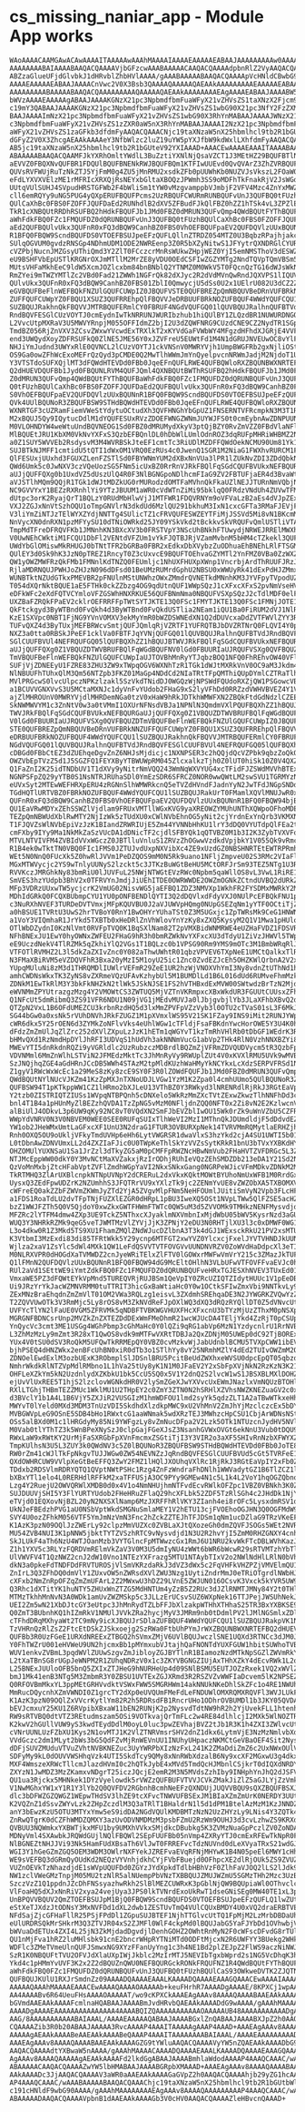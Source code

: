 # cs_missing_naniar_app - Module App works

    WAoAAAACAAMGAwACAwAAAAITAAAAAwAAAhMAAAAIAAAAEAAAAAEABAAJAAAAAAAAAw0AAAAB
    AAAAAAAABAIAAAABAAQACQAAAAVjbGFzcwAAABAAAAACAAQACQAAAAdpbnRlZ2VyAAQACQAA
    ABZzaGlueUFjdGlvbkJ1dHRvblZhbHVlAAAA/gAAABAAAAABAAQACQAAAApVcHNldCBwbG90
    AAAAEAAAAAEABAAJAAAACnVwc2V0X3Bsb3QAAAAQAAAAAQAEAAkAAAAAAAAAEAAAAAEABAAJ
    AAAAAAAAABAAAAABAAQACQAAAAAAAAAQAAAAAQAEAAkAAAAAAAAEAgAAAAEABAAJAAAABW5h
    bWVzAAAAEAAAAAgABAAJAAAAKGNzX21pc3NpbmdfbmFuaWFyX21vZHVsZS1taXNzX2Fjcm9z
    c19mY3QABAAJAAAAKGNzX21pc3NpbmdfbmFuaWFyX21vZHVsZS1wbG90X21pc3NfY2FzZXMA
    BAAJAAAAImNzX21pc3NpbmdfbmFuaWFyX21vZHVsZS1wbG90X3RhYnMABAAJAAAAJWNzX21p
    c3NpbmdfbmFuaWFyX21vZHVsZS1zZXR0aW5nX3RhYnMABAAJAAAAI2NzX21pc3NpbmdfbmFu
    aWFyX21vZHVsZS1zaGFkb3dfdmFyAAQACQAAACNjc19taXNzaW5nX25hbmlhcl9tb2R1bGUt
    dGFyZ2V0X3ZhcgAEAAkAAAAeY3NfbWlzc2luZ19uYW5pYXJfbW9kdWxlLXhfdmFyAAQACQAA
    AB5jc19taXNzaW5nX25hbmlhcl9tb2R1bGUteV92YXIAAAD+AAACEwAAAAEAAAITAAAABAAA
    ABAAAAABAAQACQAAMFJkYXRhOmltYWdlL3BuZztiYXNlNjQsaVZCT1J3MEtHZ29BQUFBTlNV
    aEVVZ0FBQXNvQUFBR1FDQUlBQUFBNENkRWJBQUFBQm1KTFIwUUEvd0QvQVArZ3ZhZVRBQUFn
    QUVsRVFWUjRuTzNkZTJ5YjFmM0g4ZU5jMnRMU2xsdkZFb0pUUWhKb0NUZVJsVkszL2FOaW0x
    eFdLYXVXVElzME1rMFRIcXRXQjRsNEYxbGltaXBOQzJPWmh3SS9oMDFhTkFnakRjV2JsWGdY
    UUtqVUlSUHJ4SVpudHRSTGFWb2F4bWliSm1tYW0vMzgvamppbVJmbjF2VFV4Mzc4ZnYxMWZQ
    cll6emRQYy9uNG5PUG4yQXpERUFBQUFPcms2UzRBQUFCWURmRUNBQUFvUnJ3QUFBQ0tFUzhB
    QUlCaXhBc0FBS0FZOFFJQUFDaEd2RUNhdlB2dXV5ZFBudFJkQlFBZ0hZZ1hTSk4vL3ZPZlEw
    TkR1cXNBQUtRRDhRSUFBQ2hHdkFBQUFJb1JMd0FBZ0dMRUN3QUFvQmp4QWdBQUtFYThBQUFB
    aWhFdkFBQ0FZc1FMQUFDZ0dQRUNBQUFvUnJ3QUFBQ0tFUzhBQUlCaXhBc0FBS0FZOFFJQUFD
    aEd2QUFBQUlvUkx3QUFnR0xFQ3dBQW9CanhBZ0FBS0VhOEFBQUFpaEV2QUFDQVlzUUxBQUNn
    R1BFQ0FBQW9ScndBQUFDS0VTOEFBSUJpeEFzQUFLQllnZTRDZ054MTZ0U3BqbzRPajhjakcw
    SUlqOGVUM0gvdzRNSGp4NDhmUDM1ODE2NWREenp3Z0R5bXZyNitwS1JFYytrQXNDRGlCYURI
    cVZPbjNucnJMZGsyUThiQmd3Y2ZlT0FCczcrMnRsWUkwZHpjWEZ0YjI5emNMSThoV3dESWZF
    eU9BSHFVbEpUSTlKRGNrOXJmMTllM2MrZE8yVDU0OEdCSFIwZGZYMTg2NndTQVpTQmVBSm5p
    MUtsVHFaMkhEeC9ldW5XcmJOZlcxbm84bnBNblQ2YTNMZ0M0WkV5T0FQcnQzTG16dWJsWkNG
    RmZYei9mTWZYMTlZc2VBd0Fad21ZWWh1NGFrQk82dXJyc2R2dVdMVnQwRndJQXVPS1lIQUVB
    QUlvUkx3QUFnR0xFQ3dBQW9CanhBZ0FBS01ZblI0QmwycjU5dSs0U2x1UElrU082U3dCZ2ZZ
    eGVBQUFBeFlnWEFBQkFNZUlGQUFCUWpIZ0JBQUFVSTE0QUFBREZpQmNBQUVBeDRnVUFBRkNN
    ZUFFQUFCUWpYZ0FBQU1XSUZ3QUFRREhpQlFBQVVJeDRBUUFBRkNOZUFBQUF4WWdYQUFCQU1l
    SUZBQUJRakhnQkFBQVVJMTRBQUFERmlCY0FBRUF4NGdVQUFGQ01lQUVBQUJRalhnQUFBTVdJ
    RndBQVFESGlCUzVOYTJ0cmEydnIwTkNRRUNJWURIbzhub1hiQUlBY1ZLQzdBR1NUWURDNGQr
    L2VvcUtpMXRaV3U5MWVYRnpjM055OFFIdmZ2bjI2U3dZQWFNRG9CUzdCNE9CZ2NydTR1SGpo
    TmdBZ056RjZnVXV3ZCsvZWxwYVcwdExTRXlkT2xKYVdGaFVWbWY4MFgzdHFhdXJGRjE4VVFu
    end3UWQydXoyZDFRSUFkQ0ZlNE5JME56Y0xJZVFreU5EUWtFd1M4N1dGRUJNVEUwOC8vYlFR
    NHJiYmJudnd3UWYxRlE0QVNCL2lCUzVOYTJ1ckVNSnV0MWRYVjh1UmpBWGFRb2gxNjliOStj
    OS9Ga0owZFhWcExoMEFrQzQyd3pCMDE0Q2MwTlhWWmJmYnQyelpvcnNRWmJadjM2NjdoT1U0
    Y3VTSTdoSUFXQjlMT3dFQWdHTEVDd0FBb0JqeEFnQUFLRWE4QUFBQWloRXZBQUNBWXNRTEFB
    Q2dHUEVDQUFBb1Jyd0FBQUNLRVM4QUFJQml4QXNBQUtBWThRSUFBQ2hHdkFBQUFJb1JMd0FB
    Z0dMRUN3QUFvQmp4QWdBQUtFYThBQUFBaWhFdkFBQ0FZc1FMQUFDZ0dQRUNBQUFvUnJ3QUFB
    Q0tFUzhBQUlCaXhBc0FBS0FZOFFJQUFDaEd2QUFBQUlvUkx3QUFnR0xFQ3dBQW9CanhBZ0FB
    S0VhOEFBQUFpaEV2QUFDQVlzUUxBQUNnR1BFQ0FBQW9ScndBQUFDS0VTOEFBSUJpeEFzQUFL
    QVk4UUlBQUNoR3ZBQUFBSW9STHdBQWdHTEVDd0FBb0JqeEFnQUFLRWE4QUFBQWloRXZBQUNB
    WXNRTGF3cUZRamFiemVWeStYdytuOCtudXh3QVFHNGhYbGpUZ1FNSERNTVFRcmpkN3M3T1R0
    M2xBQUJ5Qy9IQytucDdlM1dYQUFESUxRVzZDOEFWNGZWNmJUYWJFS0t0cmEybnAwZDNPUUNB
    M0VLOHNDYW4weWtuUndBQVNEOG1Sd0FBZ0dMRUMydXkyV3ptQjBZY0RvZmVZZ0FBdVlaNFlV
    MlBQUEtJRU1KbXM0VkNvYXFxS3QzbEFBQnlDL0hDbWlLUmlOdnROZ3dqRUFpMHRiWHBMZ2NB
    a0Z1SUY5WVVEb2RsdysvM3M4WVRBSkJteEF1cmtTc3RiUDlMZDFFQWdOekNCMU90Um81Yk1H
    SUJBTkNJMFF1cmtidU5tQTI1dWxOM1VRQ0EzRUs4c0JwenQ1SGR1M2NiaG1FWXhvRURCM1FY
    QlFESUxjUUxhd3FGUXZLenFZSTlSd0FBYWNmYUM2dXBxNnVUa3lPR1lZUkNvZDI3ZDdQbkNB
    QWd6Umk5c0JwNXV3czVQeUozSG5FNm5icUxBZ0RrRnVJRkFBQlFqSGdCQUFBVUkxNEFBQURG
    aUJjQUFFQXg0b1UxdVZ5dUszUlQ4R0F3NlBGNGpoNDlhcmFIaG9ZV2FBTUFjaER4d3BvaWtZ
    aVJSTlhMQm9QQjR1TGk1dWJtMDZkUG0rMURodzdOMTFaMVhnQkFkaUZlNEJJTURnNmVQbjNh
    NC9GVVYxY1BEZzRXRnhlYi9YTzJBUUM1aWR0cVdWTnZiMi95bklqQ0FRdzVNdUh4ZUVwTFM0
    dUtpc3orK2RyajQrT1BQLzY0RUdMbHlwVjJ1MTFWR1FDQVRNYm9oVFVaLzB2aEs4dVJpZExT
    VXJ2ZGJxNnVtSzhOQU1oTmpGNVlrN3dkdUd6MzlQU291bkhuM3IxN1cxcGFTa3RMaFJEVjFk
    V3liYmZiNTJzTElWYXZYdjNNTTg4SUlicTZ1cFRVQUFESWZEYTFiMjJSSVd5Mi8vN1BKcmMx
    NnVycXN0dnRXN1pzMFYySU10dTNiOWRkd25JY09YSkVkd2tBckkvSkVRQUFvQmlUSTliVTA5
    TmpMdTFreDFRQVFKb1JMNnhKN3BXcXV3b0FRSTVpY3NScUhBNkhFTUwydjNRWEJRRElMWXhl
    V0UwNEhCWktiM1FCQU1DbFl2VENtdVFZUm1vYkFJQTBJRjVZamMvbnM5bHM4cTZkekl3QUFM
    UWdYbGlOMiswMkRHUGJ0bTNtTFR2bGRBa0FBR2xEdkxDbXVybzZuODhuaEhBNEhLRlFTSGM1
    QUlEY3d0Sk9hK3JzN0pTREZ1RncyT0Z3cUxvcE9BQUFTOEhvaGZYMTl2YnFMZ0VBa0ZzWXZi
    QW1yOWZMWFRzQkFMb1FMNnlKdTNZQ0FEUmljc1NhUXFHUXpXWnp1VncrbjArdThRUUFJRzJJ
    RjlaMDRNQUJPWHJoZHJzN096dDFsd01BeUMzRUMrdGphU2NBSU0xWWUyRk41dExPdHJZMmxu
    WUNBTktNZUdGTkxPMEVBR2pFNUlnMStUNWhzOWxZMmdrQVNETkdMNnhKM3JYVFpyTVpodUZ3
    T054dXQrNktBQUE1aE5FTHk0ckZZbzg4OG9qdUtnQUF1WWpSQzJ1cXFxcXFxS2pvNmVseHVW
    eDFkWFc2eXdFQTVCYmloVFZGSWhHNXRKUE56QUFBNmNma0NBQUFVSXpSQzJ2cTdlMDF0elFU
    UXZBaFZRQkFPaEV2cklrOEFRRFFpTWtSYTJKTE13Q0FSc1FMYTJKTE13Q0FSc1FMNjJOTE13
    QkFtckgyd3ByWTBnd0FvQkh4d3ByWTBnd0FvQkdUSTlia2NEam1iQU1Ba0FiRUM2dVJ1NlRL
    KzE1SXVpc0NBT1FjNG9YVnVOMXV3ekMyYmR0bWZDSWNEdXN1Q2dDUVcxaDdZVTFWVlZYY3RS
    TUFvQXZ4d3ByTUxjMEFBRWcvSmtjQUFJQmlqRjVZRTF1YUFRQTBJbDVZRTNrQ0FLQVI4Y0px
    NXZ3a0tta0RBSkJPeEF1cklVa0FBTFJqYVNjQUFGQ01lQUVBQUJRalhnQUFBTVdJRndBQVFE
    SGlCUUFBVUl4NEFRQUFGQ05lQUFBQXhZZ1hBQUJBTWVJRkFBQlFqSGdCQUFBVUkxNEFBQURG
    aUJjQUFFQXg0Z1VBQUZDTWVBRUFBQlFqWGdBQUFNV0lGd0FBUURIaUJRQUFVSXg0QVFBQUZD
    TmVBQUFBeFlnWEFBQkFNZUlGQUFCUWpIaUJTOVBhMnRyYTJqbzBOQ1NFQ0FhREhvOW40VFlB
    SUFjVjZDNEEyU1FZRE83ZHU3ZW9xTWpqOGV6WXNhTzR1TGk1dWJtMXRkVnV0OC9aM3Jkdm4r
    NlNBUUFhTUhxQlM3Qm56NTZpb3FKZ01MaGp4NDdCd2NIaTRtTFpQMThiQUpDYmlCZTRaTlhW
    MVlPRGcwS0lvcUlpczNPKzlzakl5SzVkdTNidDJ0WGQzWjNPSWdFQUdoRXZjQW1PSGowcVBr
    a1BCUVVGNXVvS3U5MCtaMXNJc1dyVnFvYUdob2FHaG9xS2lyVFhDd0RRZzdVWHVBVEZ4Y1Vl
    ajZlMHROUnV0MWRYVjdlMHRDemNGa0tzV0xHaW9hRkJDTkhWMWFXN2ZBQkFtdGdNdzlCZEEz
    SkNWMWVYM1c3ZnNtV0w3a0tVMmI1OXUrNFNsdVBJa1NPNlN3QmdmVXlPQUFBQXhZZ1hBQUJB
    TWVJRkFBQlFqSGdCQUFBVUkxNEFBQURGaUJjQUFFQXg0Z1VBQUZDTWVBRUFBQlFqWGdBQUFN
    V0lGd0FBUURIaUJRQUFVSXg0QVFBQUZDTmVBQUFBeFlnWEFBQkFNZUlGQUFCUWpIZ0JBQUFV
    STE0QUFBREZpQmNBQUVBeDRnVUFBRkNNZUFFQUFCUWpYZ0FBQU1XSUZ3QUFRREhpQlFBQVVJ
    eDRBUUFBRkNOZUFBQUF4WWdYQUFCQU1lSUZBQUJRakhnQkFBQVVJMTRBQUFERmlCY0FBRUF4
    NGdVQUFGQ01lQUVBQUJRalhnQUFBTVdJRndBQVFESGlCUUFBVUl4NEFRQUFGQ05lQUFBQXhR
    cDBGd0FBbCtEZ3dZUEhqeDgvZnZ6NHJsMjdicjc1NXNPSER3c2hQQjdQcVZPbk9qbzZoQkQx
    OWZVbEpTVzZ5d1J5SGZFQ1FEYXByYTBWUWpRM045ZlcxalkzTjh0Z0lUT0hiSk10Z0V4QXZB
    Q1FaZnI2K25idTNDbUV1T1dXVy9yNitrNmVQQ243WmNqWXVYUG4xcTFidFJZSWdMVVhBTExO
    NGNPSFpZQ29yYTB0S1NsNTRJRUhaSDl0YmEzSDR6SFRCZ0NOR0wwQWtLM2swSVU1TGRMYzND
    eUVxSyt2MTEwWEFHRXpERU4zRGNnSlhWMWRkcnQ5eTVZdHVndFJadnYyN2JwTFdJNGpSNDdv
    TGdHQTlURTVBZ0FBRkNOZUFBQUF4WWdYQUFCQU1lSUZBQUJRakUrT0FMamlXQVlMNUJwR0x3
    QUFnR0xFQ3dBQW9CanhBZ0FBS0VhOEFBQUFpaEV2QUFDQVlzUUxBQUNnR1BFQ0FBQW94bjB2
    QU1EaVRwMDYxZEhSSWZlVjdlam9FRUxVMTllWGxKVG9yaXREOWZYMUhUNThXQWpoOFhoMDE1
    TEZpQmNBWUdXblRwMTY2NjIzWk5zTUdXU0xCWlNVbEhnOG5yNit2cjYrdnExYnQrb3VKMXN4
    T1FJQVZsWlNVbEpiVzJzK1BIandZRWRIUjE5Zm44YVNNbHhKU1lrY3dDQ0VYUTdpQlFEa2tO
    cmFXby9IYy9Ma1NkMkZaSzVUcDA1dDNicTF2cjdlSFBYQk1qQTVBZ0M1b3I2K3ZybTVXVFow
    MTVLNTVIVFM4ZVBIdVVxWGczZ0JBTlluVnluS1ZRVzZhOGwwVzdkdVpjbkY1V055Qk9vRmcw
    R1B4ek0wTktTN0VBQ0FIc1FMS0JZTUJvdUxpNXVibXc4ZE9xUzdGZ0NBSHNRTEtEWTRPRmhj
    WEt5N0NnQ0FUcXk5Z0hwRlJVVm1PeDZQOS9mM0N5Rk9uano1NFljZmpveU02S3RMc2VIaFlk
    MGxMTWVycjc2YS9wTnlyUUNyS2lzckt5c3JTKzBuWGtBeHU5MCtORFJrSm93TEZ5NTg1U3Rm
    RVVKczJMRGhkNy83bmRiU0lJUVFuL25NWjNTWGtEVzRWc0Npbm5qaWllOS8vL3VwL1RiRE1O
    SmVES3hzYUdpb3BhV2x0TFRVYnJmdjJiUEhITDE0OWRWWDE2OWZmOGNkZCtndUVBQ2dURkZS
    MFp3VDRzUUxwTW5ycjcrK2VmUG02NisvWG5jaEFBQ1ZDZ3NMVXp1WkhFR2FYSDMxMWRkY2Mw
    MDhIdGRkQ0FCQXBUbmpCYU1YU0pONFBENDlQYTI3Q2dDQVlxdFdyVXJ0NUlPcEFBQkFNU1pI
    c3NuRXhNVEF3TURDeDVTVmxjMFpKQUVBU0J2aVJUWVpHQmg0NUpGSEZqNm1yYTF0OCtiTjZh
    a0hBSUE1TVRtU3UwS2hrTVBoY0RnY1BwOHYrYUhaTSt0Z3M5UGxjc1ZpTWRsMk9CeG1HNWN2
    a1VoY3VIQmhaR1JrYkd5TXBTb0xHeDRlZnVhWlovYnYzKy8xZXQ5KysyM2Q1V1Mwa1pHUlo1
    OTlWbDZydnI0KzNlVmt0RVFpTVQ0K1BqSXlNam82T2pVMXBidWNMRWE4eUZHaFVDZ1FDSVRE
    NFhBNExJU1EwY0hyOWNxZWFEU2FHaG9hR3h0bmRZWkNvYXFxcXU3dTdyU1ZiVzJHWVl5TWpF
    eE9UczdNekV4TlRZMk5qZkhiYlQ2VGs1T1BQLzc0b1VPSG90Rm9YMS9mOTc3M1BmbWRqRlJU
    VTFOTlRVMHZ2L3l5dkZaZXIvZnc0Y082aThwUWhtR01qbzVPVEV6TXpNeE1UMCtQalkxTlRr
    N3FMaXBiRVM5eVZDQVFhR3Bxa20yMzI5M1oyU25ic1Znc0ZvdEZJcEh5OHZKWlQrbnA2V2xv
    YUpqMUluNi8zM3d1THRQMDlIUWlrVEFmR29ZeE1UR2hzWjVNOXVhYmI3Ny8vdnZtUThNd1hu
    amhCWDNsWkxTK3ZyNS8vZXRmeVQzUFAvKzhybUl5M1BUMDlLd1B6L016dUd6RUMveFhmMzkv
    ZDNkM1EwTkRlM3Y3bkFkNHZkN2tlWk5JSkNJSE1FS2hVTHBxdExMVW00SWtwdzBrTzN2MjdL
    eWVNMmZPYUtrazgzMzg4Y2VMOWtCS3ZWTUQ5MjVZTnVKRmpxcXBxWkdUR3FGUUtCUUsxZFhW
    Q1NFcUt5dmRibmQ3ZS91VFR6NDU1N09jVG1jMEdvMUVJa0lJbjgvbjlYb3JLaXFhbXBvQ2dV
    QTZpN2VxL1B6OFdUMEZCU3krbnRzdHQ5d3lxMmZPVFpVZzVyb3l0OTU2cTVaS01sL3F6MkJl
    SG44bGw0a0xsNk5rVUhDNVhJRkFZUGZ1M1pXVmxlWS95V21SK1FZay9INS9iMit2RUNJYWpU
    cWR6dkx5Y25rOEN6d3ZYMkZoNFlvVks4eUhlWGw1cTFldjFsaFBKdnYwcHorOWE5Y3U4K0hh
    dFdzZmZmUlJqZlZrc252dXVlZXpuLzJzK1hETm1qWGYvT1kzTmRhVHlRb0tDbGF1WEdrK3RO
    bHMvQXd1RzNmdHpDYlJhRFI3UDVqS1hUdVh3akNNNmVucG1abVp2THk4RlN0VzhNNXBZYi82
    MWEvYTI5dnRkdnRQZi9yVGRldlc2UzRubzczMDBrdlBQZmZjVFRmZDVQUDVycm5tR3QzbFpE
    VDVNMml6MmZnWlhLSTViN2JFMEdzMktTc3JhMnRyVy9RWUplZUt4V0xKVXlRMU5UVk9wMVBK
    SzJNQjhqZGE4aGdHRnJCcDB5WWh4STAzM2tpMldKUzhWaHMyYkNCYkxLcXdzSERPVFRSd1NZ
    Z1gyV1RWcWxWcEc1a29MeS8zKy8zcE9SY0F3R0lZOWdFQUFJb1JMd0FBZ0dMRUN3QUFvQmp4
    QWdBQUtNYlNUcVJKZm41KzZpMXJnTXNoUDJLVGw1YzM1K2Zpa0l4cmhUUmo5QUlBQUNoR3ZB
    QUFBSW94T1pKTkppWW1CZ1lHRmo2bXJLeU13VThBZ0Y3RWkyd3lNRENRdlRjRkJ3RGtEaVpI
    Y2tzb0ZISTRIQTZIUSs1WVpqNTBPQnh5cDNXelo5WkRzMmZXcTVtZExwZkwzTlhNNFhDd3c5
    bnl4T1B4a1pHUnMyZlBEZzhQVDA1TzZpNG5vMzM0NFljdnZQQ0NFT0x2Zi8vN2E2KzlwcnVj
    alBiUlJ4ODkvL3p6UW9qKy92NC8vT0VQdXN2SmFJbEVZblIwOU15Wk0rZk9uWnVZbU5CZFRo
    WWpYdVNRV0N3V0NBVEM0WEE0SEE0RUFqSUIxTlhWeVI2MzI1MThnQkJDUmdldjF5dDdvdEZv
    YW1ob2JHeWMxUmtLaGFxcXF1UnU3N2draG1FTUR3OVBURXpNek14TVRVMmRQMytlaERHZjhm
    Rnh0OXQ5OU9oUkljVFkyTmdUVHp6eHh6LytVWGRSR1dwaVlxS3hzYkd2cjA4SU1UWTI5b01m
    L0tDbnAwZDNVUmxLL2d4ZXZIaFJic0U0TWpKeThlSkYzVVZsSytKRkR1bnU3bTVxYXBKdHY5
    OHZOMUlYUXNSaU1Sa1JrZzl3dTkyZG5aM0pCMFFpRWZNcHBwNmVub2FHaHVTZVFDRGc5L3ZO
    NTJMcEppWW00dkY0Y3MvNCtMaXVZakxjRzIrODhjRUhIeVQzZEhSMDZDb213eDA1Y21Sd2NE
    QzVoMnMxbjZtcHFabVptZVFlZmdhWGpYaVI2NkxSNkxGang0NGRPeWJicVFmMDkvZDNkM2Mz
    TkRTMHQ3ZlArUXBlcnpkNTNpUVNpY2dCRERuL2dxVkxKQktMOWtBYUhoNmUxWFB1M0RrdGxX
    UysxQ3ZEdFpwUDZrK2NZUmhhS3JFQTRrVU9xYXlzTk9jc2ZENmYvUE8vZWZObXA5TXBOMXV2
    cWFreEQ0akZZbFZWVmZKWmJyZTd2YjA5ZVgvMlpFNm5NeHFOUmlJUitiSmVyN2Vpb3FLcHFT
    a1FDS1RoaTdLU2dvTFpTNjFUZXlEZGR0dHRpL1pBU3IweXQ5OSt1NVpLTWw5QlFZSE5acHZW
    bzZ1WWJFZTh5Q0V5QjdoY0xwZkxGWTFHWmFTWTc0QW5uM3d5ZVVOMk9TMHkzNENFMysvdjdl
    MFZRc2lYTFM4dmw4ZXp3UE9TckZ5NThxcXJyaklmNXVmbnIxMjdWbU05bWV5KysrNzd3aGUr
    WUQ3Y3NHRkRZMk9qeG5veTJWMTMzVlZYVjJjK3ZPNjY2eDU3N0RHTjlXU3l3c0xDMWF0WG13
    L3o4dkw0R1Z3Mkd5TS9XU1FhamZMQlZNdWJucDZlbnA3T3k4dGJ1WExsckRkU21PV2xsMTU2
    K3VtbmI3MzExdi83di85TFRtWkk5Y29ycnp6MTFGT2xwYVZ0YlcxcjFxelJYVTVHNDJkUUNZ
    Wjlza2xaV1ZsYlc5dWl4MXk1QW1LeFdQSVVTVTFOVGVvUUNDNVRZV0ZoWVdHaDdpcXl3eTIz
    M0NLRXVPR0dHOGdXaTVMWDZ2cnJyeWRiTElxZlFTV0lGOWxrMWFwVmVrY215c3ZMazJkTUFB
    Q1lFMnN2QUFDQVlzUUxBQUNnR1BFQ0FBQW94dG9McEltOHlhN3VLbUFwVTFOVFFvaEVJc0hl
    RUl2aVd1SEttWE9iYmtZdkFBQ0FZc1FMQUFDZ0dQRUNBQUFveHRxTGJESXhNVEV3TUxEd01X
    VmxaWE5PZ3dFQWtEYkVpMnd5TUREQVRjRUJBSm1QeVpIY0ZRcUZIQTZIdytHUUc1V1pEeDBP
    Ui9JRzYrYkJacWZMNVRMM0tuTTRIT3hicGxBaWtiaHc0Y0w1OCtkSFIwZmxVbi9NNTkvLy92
    ZExMNzBraEhqdnZmZmVlT01OM2VWa3RQLzg1eisvL3ZXdmhSREhqaDE3N2JYWGRKZVQwYzZj
    T2ZQVVUwOTk3V3RmMjc5Ly8rOS8vM3ZkNVdReFJpOXlWQ3dXQ3dRQzRYQllDT0Z5dVNvcUtv
    UVFYcTlYN2lFaUE0VGM5ZFRVMk5qNDBFTVBKWGVHUXFHcXFxcnU3bTYzMjUzZThxM0pNSXpS
    MGRGNFBDNCsrUnp2MVZkZnZXTEZDdDExWmFMeDhmR21wcWJUcDA4TEljYkd4ZzRjT0pCSUpI
    YnQycVc3cmt3ME1USGg4WGhPbmp3cGhMaHc0Y0lQZi9qRG1abVp6MzN1YzdycnlrU1RrNVBm
    L3ZhMzMzLy9mZmt3R28xT1QwOS8vdk9mMTFwVXRtTDBJa2QxZDNjM05UWEp0dC92TjBORExC
    YUx4V0tSU0dSV3RoQkM5UFQwTkRRMEpQY0VBZ0cvMzkvWjJabUdnblBCMU5TVXpCWW1ibEV3
    bjhPSEQ4dHNZWkx2enBFcUhBN0xiR0dTb3o1STlhYy8vY25NRmhMZlY4dEd2TUIvOWZmM2Qz
    ZDNOelEwdExlM3ozbUExK3RObmplSlJDSnlBRU5PcitBeUdZWXhxeWVSU0dpcEpQT05qbzdP
    NmhrWkdkRlNTZVpMdlRMbno1L1hVa25tUy8yK1N1M0JFaEV2Y2xSbFpXVjNkN2RzKzN3K21R
    OHFLeXZkYm5kN2UzdnlydXZKbkU1bk5CcU5SQ0x5V1Y2dnQ2S2lvcW1wS1JBSXBLMXlDOHZQ
    ejUvVlUxREE5T1hjS2lzclovWGNkdHR0V2lySmZGeXJwYXVvcUxEWmJNazlxVmNQUzBTOHlG
    RXlLTGhjTHBmTEZZMUc1WklMU1U2THpEY2c0ZmY3ZTN0N2hSRHlXZVhsNWZKNEZuaGV2c0xD
    d3BVclY1b1A4L1B6VjY5ZXJiR2VUSGIzM1hmWDFOU1lmd2syYk5qdzZLT1A2aTBwWTkxeHh4
    MWYvT0lYeld0MXd3MDM3TnUzVDI5SkdhdXlzdkpMWC9xU2VhMnV2ZmJhYjMzclczcEx5bDYy
    MVBGWVpLeG9OSnE5SDB4bHo1RWxtcG1aaWNmak5wdXRzTEJ3MWhzcHpCSU1CbjArWDNsNStj
    OSs5alBXd0M1c1lHRGdyMy85Ni9YWFgzLy8vZmNucDFpa2V2Lzk5OTk1NTUzcnJydHV5NVl0
    M0Vab0tlYThTZ3k5WnBPeXNySzJ0clpGajFGeXJsZ3NsanhGVWxOVGt6ekNnU3Vub0tDQU9a
    RWxLaW9xRWtKY2UrMjFaSXRGbFpXVnFmcmxZSGtiTjI3Y3VIR2o3aXF5SHIvRnNzbXFWYXZT
    TmpKUlhsN3U5L3ZUY3k0QWdNV3c5Z0lBQUNoR3ZBQUFBSW9STHdBQWdHTEVDd0FBb0JoTE81
    RW0rZm41cWJlTkFpNkgvTUJJWGw0ZW54NEVNZzJqRndBQVFESGlCUUFBVUd5cGt5TVRFeE1E
    QXdOWHRCUW9VVlpXeGtBeEFFQ3ZwY2FMZ1lHQlJXOUhqVXlRc1RjRkJ3RGtEaVpIY2xFb0ZK
    TDdxb2RDSVlmRDRYQTQ1QVptNWtPSHc1Rzg4ZnFzWndraFhDNlh1WWVadytGZ1B6TlZCZ1lH
    bXBxYTl1elo4L0RERHdlRFFkM2xaTFFUSjA3OC9PYy9GMEw4N1c5L1k4L2VoY1hqOGZQbnoz
    Lzg4Y2RuejU2OWVQRWlXMDB0d0x4V1o4NmNHUjhmNTFvdEcvRWlkOFZpc1VBZ0VBNkh3K0Z3
    SUJDUUVjSHI5Y3FlYURTYUdob2FHeHRuZFlaQ29hcXFLbk52ZDF5TzRlSGh4c2JHdDk1NjY5
    eTVjd01EQXovNjBZL20yN2NXSXlNamp6MzJXRFFhRlVKY3ZIanh4ei8rOFc5LysxdmRSV1dv
    UkNJeFBEdzhPVG1aU0NSbVptWkdSMGNuSmlaMEY1V2hETU13cjFVOEhoOGJHN3Q0OGFMdW9y
    SVY4U0ozZFhkM056VTF5YmJmNzVmN3Fnc2hZckZZTEJhTFJDSm1qNm1ucDZlaG9TRzVKeEFJ
    K1AzK3pzN09OQlJzZWErLy92clpzMmVUZXc0ZVBLaXJtQXozeGh0dmZQVFJSOGs5WEt2NVRF
    MU54ZVB4NUI3K1pNNW5jbktTYTZVSzhRTC9vNysvdjd1N3U2R2hvYjI5ZmM0RHZGNXY4cnhK
    SkJLUkF4aTh6NzU4WTJOanMzb3VYTGlncFpMTWwzcGx1RmJ6U1NRU2kvWkFTcDBLWVhKazJZ
    Z1h1YXV5c3RLYzFQRDVmRElmVkZaV3V0M3U5dmIyNU4zWWt6bWR6bWcwR29sRTVMTzhYbTlG
    UlVWVFV4T1QzNWZ2cnJ2dW10Vno1NTEzYXFrazg5MTU1NTAybTIxV2o2NWlNdHlLRlN0bVhh
    dkN3a0pkeFdTNDFDdFRVTUROSjVlSmVKRzdaRkJ3dVZ3dWx5c2FqVHFkVHZPZjVMVElmQU1T
    ZnIrL3Q3ZFhDQ0dmVlY1ZUxvOW5nZWRsdXVlZWU3Nzg1UytiZndrMmJ0eTRiOTgrdlNWbHJL
    cXFxb2NmZnRpOFZqZmZmUFArL2Z2MWxwU3hDZ29LVnE5ZWJUN016OCsvK3Vxck5kYVR5UW9L
    Q3Rhc1dXTitYK1huNTY5ZHUxWnZTZG5MdHNTUm4yZzB5Z2RUc3dJZlRNMTJMNy84Y2t0THl4
    MTMzTkhhMnNvN3A0WDk1amUvZWZMSkp5c3JLLzErUCsvSUZ6WXpNek16TTJPejJWSUhNekJM
    UEI2Zm5wN21XbDJtcGY3eUtpc3JhMnRydTZLbFFJbXlzakpWTHhXTHhaS25TR3BxYXBKSE9I
    Q0ZmT3BUbnhKQ1hIZmRkV1NMUlJVVkZRa2hycjMyV3JMRm9nb0tDdmlPV2lJMlNGSmlxZDl0
    cTFhdDRqMXhyaWt2TC9mNy9icXJBQUJrSDlaZUFBQUF4WWdYQUFCQU1lSUZBQUJRakpVK1NC
    TzVHRnQzRlZsZ2FtcEtDSkZJSkxoejg2SzRWa0FtbUhPYmJrWXZBQUNBWXNRTEFBQ2dHUEVD
    QUFBb3R0UzFGeE1URXdNREExZTBGQ2hSVmxZMjV6UVlBQUJwczlSNE1UQXd3RTNCc3dJM0JR
    Y0FhTWZrU001eHVWeU9UN2hjcmxBb1pMYmxubVJtajhQaFNONTdYUXFGUW1hbitSUWhoTVBo
    WUV1enkvZVBmL3pqdWVlZUUwSzgvZmJibloyZGJBYTlnR1BIamozNzdMTkNpSGZlZWVmRkYx
    L2tXaTBnSG8rUGpJeWNPM2R1ZUhqNDRzV0x1c3ZKYVBGNGZIUjAxTHhXZkY4dEcvRWk1L2o5
    L25BNExJUUloOFB5bnQ5ZXIxZTJHeG9hNURHeUp4d09SNlBSMU5EUTJOZzRxek1VQ2xWVlZa
    bmJ1Mk41enB3NTg5M3ZmbmR3Y0ZBSU1UVTExZGJXRmd3R2RSZVZvWWFIaDcvem5lK2NPSEZD
    Q0RFOVBmMkxYL3ppMEtGRHVvdktVSWxFWW5SMGRHWm14akNNUkNKeDhlSkZFc1o4RE1NWUhS
    MmRucDQycnhXZmVWNDI0Z1grcTY2dXp0eUVQUmFMeFdLeFNDUWlOMXRQMXRQVFl3WVJLUkFJ
    K1AzK3pzN09OQlZxVVcrKytlYm82R2h5RDRsdFB1RncrUHo1ODhrOVBUMDl1b3JKY05QVDA0
    bEVJcmxuY25KU1Z6RVpibXBxaW11bEN2RUNjK2p2NysvdTdtNW9hR2h2YjUvekFLL1htenh2
    RW9sRTVBQ0dtVTZ3REtudmszam5OSi9VOTkvajQrTmFLc2w4RE84dlhlcjI2MXk5WlNOZTRM
    K2kwV2hGUllVUW9yS3kwdTEydDdlM0oyL0luc3pwZEVhajBVZ2tJb1R3K1h4ZXI3ZWlvcUtw
    cVNrUUNLUzFZbXU1Kys2N1ovMTJ1K2VlZTNRVmsrSHV2dnZ1dkx6LytmVjE3NzMzNmlvbXd4
    VVdGczc2dm1MLyt2bWs3bG5QdFZvMjRnWEVnUU1INUhyUHpaczNKMCtGeVBaOEF4Sit2Nysz
    dDFjSUVZMUduVTVuZVhtNVBKNEZuc3UyYWRPbXIzNzFxL241K2ZMaDdiZmZ6c2UxNWxOUlVm
    SDFyMy9kL0dOUVVWSHhqVzk4UTI5SkdTcy9QMy8xNnRWbXdzalB6Ny9xcXF2MGxwU3g4dkx5
    MXF4WmszeXRWcTllcmJlazdHVmI0c2hQTkJybE4xMVd5TmdQcHJMbnlCSjkrT0dIQXdNRDY5
    ZXYzN1JwMDZ3MzZKamxvNDgrT25iczJQcjE2emR2M3N5MVdsZzhIby9INHphYnJhQ2dJSFVL
    QU1ua3Rjckx5MHNkek1DYzVyelowdk5rVWZzQUFBUFVTVVJCVkZMakJiZlZ5aGJLYjZzVmk4
    V1NwMGhxYW1xY1R1Y3lYb2Q0QVFDV2RGbnhBcmhNeEFzQXNDUjJUQVVBQU9sQXZBQUFBSXJO
    dlc3bDFWZGZQWGZ1WEpwTHdSV3lhZE9tcXFvcTNWVUFBSExJM1BIaXZmZmUrK0NERDY3UUtj
    K2VQZnZ1dSsvZWYvLzk2ZHpZczdlM3Q3aTRlT1BHaldrN1l5d1dPM1BtelAzMzM1KzJNNDZP
    anY3bEwzKzU5OTU3MTYxYmw5eS9idDA2NGdVQUlKMDBMTzNzN2UzZHYzLy9LNis4Y3ZQTk42
    ZnRwQTgrK0dCZFhWMDZQMXY3azUvODVNMDMzM3psbFZmU2RzWm9OUHJ3d3cvLzhwZS9KRXdB
    QVBUU3NQWmkxYXBWTjkxMFU1by9UMXhVVkxSMjdkcDBubkg5K3ZVMzNuaGpPczlZV0ZoNDAw
    MDNyVml4SXAwbkJRQWdGUjlNQlFBQWl2SEpFUUFBb05nVmp4ZXRyYTJ0cmExRFEwTkNpR0F3
    NlBGNEZtNHJJVi93Nk5HamFUdXBsaTh6VlJwT0FRREFvcTdzNUVnd0dLeXVyaTRxS21wdGJi
    WGI3Y1hGeGZmZGQ5OEM3WDM3OWlrNXFYekJZREFvaEVqRFNjMHYwK1B4N05peEl6MWY1cHhs
    WE9sVEFBQ3dGRmQyOUdKd2NEQzVYVnhjdkhCYjFVbFBuejd0OFhpcXE2dlRjOUk5ZS9ZVUZS
    VUZnOEVkTzNhazdjdE1sWVpUQUFDd0ZGYzJYdXpkdTdlbHBhVzF0ZlhFaVJOQ2lLS2lJdk9m
    NW1zclVWeGMzTnpjM05MU2tzNlR5alNUempPbVNzTXBBQUJZMUJWZmU5SGMzTHh2Mzc3UzBs
    SzczVzZ1Q1ppdnJZcDhFNSsyazhwRkh2SlBlMEZCUWRxK3pGblNjQW9BQUpiaWl0OThvclcx
    VlFoaHQ5dXJxNnRiV2xya24vejUya3JPS0lkTVNrdExoUkRwT1dseGNiSEg0MW40TE1xL3pG
    UnBPQVVBQUV2QmZTOEFBSUJpM1BjQ0FBQW9ScndBQUFDS0VTOEFBSUJpeEFzQUFLQ1lwZUtG
    eStXeTJXdzJtODNsY3MxNVFDd1dXL2dwb1ZESTUvTmQ4VUlCQUxBMDY4U0xVQ2draERBTVEz
    NFdSajZjcGFHaFllR25PSjFPdDl1ZGpuSUJBTEF1NjhTTGlvcUtTQ1FpMjM2LzMrbDBDaUhr
    eUlURDRSQkMrSHkrM3Q3ZTVJR04xS2ZJMFl0WlF4ckpMd0lBQUJabG5YaFJYbDd1OVhwbjVZ
    bWVuaDdETUx4ZXI4L25jN3ZkMjdadDgvdjlDenhGOHZ2OWhtRnMyN2F0cWFscDFvdG8rTUlB
    QU1nMjFva1hRZ2luMHlsbk91cnE2bncrWHpRYTNiMTd0ODFtMjcxN2R6UWFYY3BUekg2WHkr
    WDFlc3ZMeTVmeUlnQUFJSmwxNG9XYzFFanUyYng1c3h4NE1Bd2plZEJpZ2FlWS9aczNiNWJU
    SzR1K0NBQUFtTVU2OFVJdXlaUXpIWjJkblc2MzIrMTJ5NEVIbTgxbWprd2s1NG5VcDhqK3hz
    Ykd4c1pHMmYvUVF3K2x2Z2dBQUZnQWU0NEFBQURGckRONkFRQUFNZ1R4QWdBQUtFYThBQUFB
    aWhFdkFBQ0FZc1FMQUFDZ0dQRUNBQUFvUnJ3QUFBQ0tFUzhBQUlCaS93OWkweDVTK2ZJQTNn
    QUFBQUJKUlU1RXJrSmdnZz09AAAADQAAAAEAAALKAAAADQAAAAEAAAGQAAACEwAAAAIAAAAT
    AAAAAQAAAhMAAAAEAAACEwAAAAQAAAAOAAAAAb+keuFHrhR7AAAADgAAAAE/8KPXCj1wpAAA
    AA4AAAABv6R64UeuFHsAAAAOAAAAAT/wo9cKPXCkAAAEAgAAAv8AAAAQAAAABAAEAAkAAAAE
    bGVmdAAEAAkAAAAFcmlnaHQABAAJAAAABmJvdHRvbQAEAAkAAAADdG9wAAAA/gAAAhMAAAAE
    AAAADgAAAAEAAAAAAAAAAAAAAA4AAAABQIZQAAAAAAAAAAAOAAAAAUB48AAAAAAAAAAADgAA
    AAG/8AAAAAAAAAAABAIAAAL/AAAAEAAAAAQABAAJAAAABGxlZnQABAAJAAAABXJpZ2h0AAQA
    CQAAAAZib3R0b20ABAAJAAAAA3RvcAAAAP4AAAITAAAAAgAAAP4AAAD+AAAEAgAAAv8AAAAQ
    AAAAAgAEAAkAAAABeAAEAAkAAAABeQAAAP4AAAITAAAAAAAABAIAAAL/AAAAEAAAAAAAAAD+
    AAAEAgAAAv8AAAAQAAAABAAEAAkAAAAGZG9tYWluAAQACQAAAAVyYW5nZQAEAAkAAAADbG9n
    AAQACQAAAAdtYXBwaW5nAAAA/gAAAhMAAAACAAAADQAAAAEAAALKAAAADQAAAAEAAAGQAAAE
    AgAAAv8AAAAQAAAAAgAEAAkAAAAFd2lkdGgABAAJAAAABmhlaWdodAAAAP4AAAQCAAAC/wAA
    ABAAAAACAAQACQAAAAZwYW5lbHMABAAJAAAABGRpbXMAAAD+AAAEAgAAAv8AAAAQAAAABAAE
    AAkAAAADc3JjAAQACQAAAAV3aWR0aAAEAAkAAAAGaGVpZ2h0AAQACQAAAAhjb29yZG1hcAAA
    AP4AAAQCAAAC/wAAABAAAAABAAQACQAAAChjc19taXNzaW5nX25hbmlhcl9tb2R1bGUtbWlz
    c191cHNldF9wbG90AAAA/gAAAhMAAAAAAAAEAgAAAv8AAAAQAAAAAAAAAP4AAAQCAAAC/wAA
    ABAAAAADAAQACQAAAAVpbnB1dAAEAAkAAAAGb3V0cHV0AAQACQAAAAZleHBvcnQAAAD+

